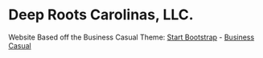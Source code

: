 # Deep Roots Carolinas, LLC.

Website Based off the Business Casual Theme:
[Start Bootstrap](http://startbootstrap.com/) - [Business Casual](http://startbootstrap.com/template-overviews/business-casual/)
